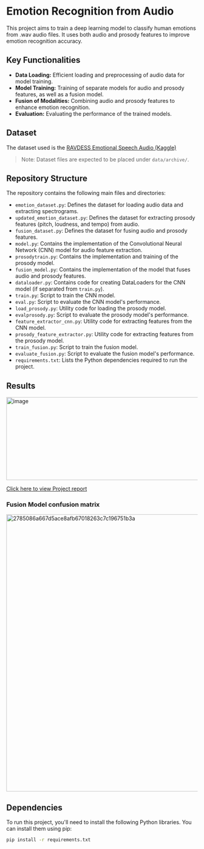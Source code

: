 
# Emotion Recognition from Audio

This project aims to train a deep learning model to classify human emotions from .wav audio files. It uses both audio and prosody features to improve emotion recognition accuracy.

## Key Functionalities

* **Data Loading:** Efficient loading and preprocessing of audio data for model training.
* **Model Training:** Training of separate models for audio and prosody features, as well as a fusion model.
* **Fusion of Modalities:** Combining audio and prosody features to enhance emotion recognition.
* **Evaluation:** Evaluating the performance of the trained models.

## Dataset
The dataset used is the [RAVDESS Emotional Speech Audio (Kaggle)](https://www.kaggle.com/datasets/uwrfkaggler/ravdess-emotional-speech-audio?resource=download)
> Note: Dataset files are expected to be placed under `data/archive/`.


## Repository Structure

The repository contains the following main files and directories:

* `emotion_dataset.py`: Defines the dataset for loading audio data and extracting spectrograms.
* `updated_emotion_dataset.py`: Defines the dataset for extracting prosody features (pitch, loudness, and tempo) from audio.
* `fusion_dataset.py`: Defines the dataset for fusing audio and prosody features.
* `model.py`:  Contains the implementation of the Convolutional Neural Network (CNN) model for audio feature extraction.
* `prosodytrain.py`: Contains the implementation and training of the prosody model.
* `fusion_model.py`: Contains the implementation of the model that fuses audio and prosody features.
* `dataloader.py`: Contains code for creating DataLoaders for the CNN model (if separated from `train.py`).
* `train.py`: Script to train the CNN model.
* `eval.py`: Script to evaluate the CNN model's performance.
* `load_prosody.py`: Utility code for loading the prosody model.
* `evalprosody.py`: Script to evaluate the prosody model's performance.
* `feature_extractor_cnn.py`: Utility code for extracting features from the CNN model. 
* `prosody_feature_extractor.py`: Utility code for extracting features from the prosody model. 
* `train_fusion.py`: Script to train the fusion model.
* `evaluate_fusion.py`: Script to evaluate the fusion model's performance.
* `requirements.txt`: Lists the Python dependencies required to run the project.

## Results
<img width="668" height="218" alt="image" src="https://github.com/user-attachments/assets/e8a30b31-fb59-485a-af26-1e9cb90c2335" />

[Click here to view Project report](Project_Report.pdf)

### Fusion Model confusion matrix
<img width="940" height="728" alt="2785086a667d5ace8afb67018263c7c196751b3a" src="https://github.com/user-attachments/assets/13faf039-f68d-4c3b-9bef-0a75dc4ed085" />


## Dependencies

To run this project, you'll need to install the following Python libraries. You can install them using pip:

```bash
pip install -r requirements.txt


